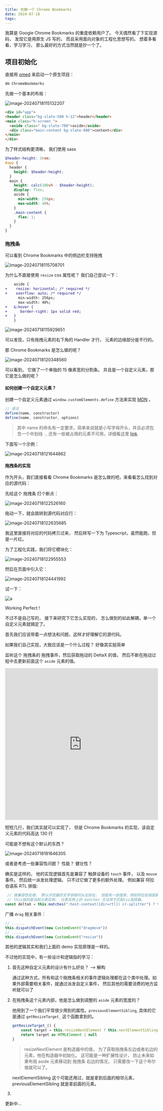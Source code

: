 ```yaml
---
title: 仿做一个 Chrome Bookmarks
date: 2024-07-18
tags:
---
```






我算是 Google Chrome Bookmarks 的重度依赖用户了。 今天偶然看了下实现源码， 发现它是用原生 JS 写的， 而且采用面向对象的工程化思想写的。 想着多看看，学习学习， 那么最好的方式当然就是抄一个了。 



## 项目初始化

直接用 [omed](https://github.com/joisun/omed) 来启动一个原生项目：

```bash
dm ChromeBookmarks
```

先做一个基本的布局：

![image-20240718115132207](./assets/image-20240718115132207.png)

```html
<div id="app">
<header class="bg-slate-500 h-12">header</header>
<main class="h-screen ">
  <aside class=" bg-slate-700">aside</aside>
  <div class="main-content bg-slate-800">content</div>
</main>
</div>
```

为了样式结构更清晰， 我们使用 sass 

```scss
$header-height: 3rem;
#app {
  header {
    height: $header-height;
  }
  main {
    height: calc(100vh - $header-height);
    display: flex;
    aside {
      min-width: 256px;
      max-width: 40%;
    }
    .main-content {
      flex: 1;
    }
  }
}

```

### 拖拽条

可以看到 Chrome Bookmarks 中的侧边栏支持拖拽

![image-20240718115708701](./assets/image-20240718115708701.png)

为什么不直接使用 `resize` css 属性呢？ 我们自己尝试一下：
```diff
    aside {
+    resize: horizontal; /* required */
+    overflow: auto; /* required */
      min-width: 256px;
      max-width: 40%;
+   &:hover {
+      border-right: 1px solid red;
+   }
    }
```

![image-20240718115929651](./assets/image-20240718115929651.png)

可以发现，只有拖拽元素的右下角的 Handler 才行， 元素的边缘部分是不行的。 

那 Chrome Bookmarks 是怎么做的呢？

![image-20240718120348560](./assets/image-20240718120348560.png)

可以看到， 它做了一个单独的 15 像素宽的分割条。 并且是一个自定义元素，那它是怎么做的呢？

#### 如何创建一个自定义元素？

创建一个自定义元素通过 `window.customElements.define` 方法来实现 [MDN](https://developer.mozilla.org/en-US/docs/Web/API/CustomElementRegistry/define) 。

```js
// 语法
define(name, constructor)
define(name, constructor, options)
```

> 其中 name 的命名有一定要求，简单来说就是小写字母开头，并且必须包含一个中划线 `-`, 还有一些被占用的元素不可用，详细看这里 [link](https://developer.mozilla.org/en-US/docs/Web/API/CustomElementRegistry/define#valid_custom_element_names).

下面写一个示例：

![image-20240718121644862](./assets/image-20240718121644862.png)

#### 拖拽条的实现

作为开头，我们直接看看 Chrome Bookmarks 是怎么做的吧，来看看怎么找到对应的源代码：

先给这个 拖拽条 打个断点：

![image-20240718122526160](./assets/image-20240718122526160.png)

拖动一下，就会跳转到源代码对应行：

![image-20240718122635685](./assets/image-20240718122635685.png)

我这里直接将对应的代码拷贝过来， 然后转写一下为 Typescript，虽然能跑，但是一片红。 

为了工程化实践，我们将它模块化：

![image-20240718122955553](./assets/image-20240718122955553.png)

然后在页面中引入它：

![image-20240718124441992](./assets/image-20240718124441992.png)

试一下：

![a](./assets/a.webp)

Working Perfect !

不过不是自己写的， 接下来研究下它怎么实现的， 怎么做到的如此解耦，单一个自定义元素就搞定了。 

首先我们应该带着一点想法和问题，这样才好理解它的源代码。 

如果我们自己实现，大致应该是一个什么过程？ 好像其实挺简单

监听这个 拖拽条的 拖拽事件，然后获取拖动的 DeltaX 的值， 然后不断在拖动过程中去更新前面这个 `aside` 元素的值。 

<iframe height="500" style="width: 100%;" scrolling="no" title="DragBar_IMPL[blog]" src="https://codepen.io/joisun/embed/oNrbdKw?default-tab=js%2Cresult&editable=true" frameborder="no" loading="lazy" allowtransparency="true" allowfullscreen="true">
  See the Pen <a href="https://codepen.io/joisun/pen/oNrbdKw">
  DragBar_IMPL[blog]</a> by joisun (<a href="https://codepen.io/joisun">@joisun</a>)
  on <a href="https://codepen.io">CodePen</a>.
</iframe>

短短几行，我们其实就可以实现了， 但是 Chrome Bookmarks 的实现，该自定义元素的代码高达 130 行

可能是不想有这个默认的东西？

![image-20240718181646305](./assets/image-20240718181646305.png)

或者是考虑一些兼容性问题？ 性能？ 健壮性？

确实是这样的， 他的实现逻辑首先是兼容了 触屏设备的 `touch` 事件， 以及 `mouse` 事件。 然后统一派发处理逻辑。  只不过它做了更多的额外处理。 例如兼容 阿拉伯语系 RTL 排版:

```js
 // 做兼容性处理， 默认浏览器的文字排版时从左到右， 但是有一些国家，例如阿拉伯语国家， 是从右到左， 这时候的 deltaX 的计算规则不同。 
 // this指的是当前元素实例， 元素实例上的 matches 方法用于匹配css选择器。 
const deltaX = this.matches(":host-context([dir=rtl]) cr-splitter") ? this.startX_ - clientX : clientX - this.startX_;
```

 广播 `drag` 相关事件：

```js
// ......
this.dispatchEvent(new CustomEvent("dragmove"))
// ......
this.dispatchEvent(new CustomEvent("resize"))
```

其他的逻辑其实和我们上面的 demo 实现原理是一样的。

不过他的实现中，有一些设计和逻辑指的学习：

1. 首先这种自定义元素的设计有什么好处？ ——> 解构

   通过这种方式，所有和这个拖拽条相关的事件逻辑处理都在这个类中处理。如果外部需要相关事件，就通过派发自定义事件， 然后其他的需要消费的地方监听就可以了

2. 在拖拽条这个元素内部，他是怎么做到调整的 `aside` 元素的宽度的？

   他用到了一个我们平常很少用到的属性。`previousElementSibling`, 具体的它是通过 `getResizeTarget_` 这个函数拿到的。
   ```js
   getResizeTarget_() {
       const target = this.resizeNextElement ? this.nextElementSibling : this.previousElementSibling;
       return target as HTMLElement | null
   }
   ```

   > resizeNextElement 是构造器中的值， 为了获取拖拽条左边或者右边的元素，他在构造器中初始化。 这可能是一种扩展性设计， 防止未来如果布局 aside 元素移动到 拖拽条 右边的情况， 只需要改一下这个布尔值就可以了。 

   nextElementSibling 这个可能还用过，就是拿到后面的相邻元素，previousElementSibling 就是拿前面的元素。 

3. 

更新中...
